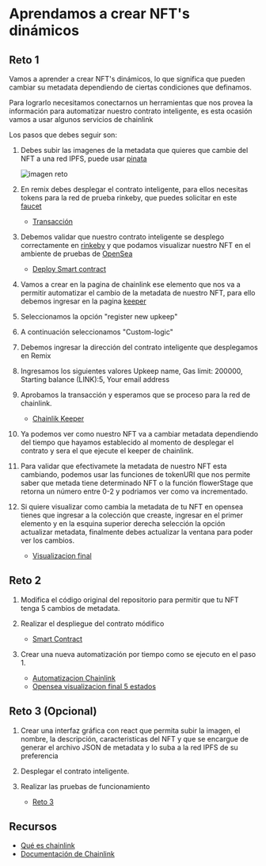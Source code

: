 # Aprendamos a crear NFT's dinámicos

## Reto 1

Vamos a aprender a crear NFT's dinámicos, lo que significa que pueden cambiar su metadata dependiendo de ciertas condiciones que definamos.

Para lograrlo necesitamos conectarnos un herramientas que nos provea la información para automatizar nuestro contrato inteligente, es esta ocasión vamos a usar algunos servicios de chainlink

Los pasos que debes seguir son:

1. Debes subir las imagenes de la metadata que quieres que cambie del NFT a una red IPFS, puede usar [pinata](https://www.pinata.cloud/)

   ![imagen reto](/platziretoDNFT/image/pinata_manage.png)

2. En remix debes desplegar el contrato inteligente, para ellos necesitas tokens para la red de prueba rinkeby, que puedes solicitar en este [faucet](https://faucets.chain.link/)

   - [Transacción](https://rinkeby.etherscan.io/tx/0x3db01e7853110d4cb195f07c376b8f273da41e84d74d706a385ff919ebacdd3d)

3. Debemos validar que nuestro contrato inteligente se desplego correctamente en [rinkeby](https://rinkeby.etherscan.io/) y que podamos visualizar nuestro NFT en el ambiente de pruebas de [OpenSea](https://testnets.opensea.io/)

   - [Deploy Smart contract](https://rinkeby.etherscan.io/address/0x9F2977f182BaAf6ECF5c680E04336bb2711f6FEE)

4. Vamos a crear en la pagina de chainlink ese elemento que nos va a permitir automatizar el cambio de la metadata de nuestro NFT, para ello debemos ingresar en la pagina [keeper](https://keepers.chain.link)
5. Seleccionamos la opción "register new upkeep"
6. A continuación seleccionamos "Custom-logic"
7. Debemos ingresar la dirección del contrato inteligente que desplegamos en Remix
8. Ingresamos los siguientes valores Upkeep name, Gas limit: 200000, Starting balance (LINK):5, Your email address
9. Aprobamos la transacción y esperamos que se proceso para la red de chainlink.

   - [Chainlik Keeper](https://keepers.chain.link/rinkeby/81457727769162786439509383908484151924737971093297088348462652002762624065488)

10. Ya podemos ver como nuestro NFT va a cambiar metadata dependiendo del tiempo que hayamos establecido al momento de desplegar el contrato y sera el que ejecute el keeper de chainlink.
11. Para validar que efectivamete la metadata de nuestro NFT esta cambiando, podemos usar las funciones de tokenURI que nos permite saber que metada tiene determinado NFT o la función flowerStage que retorna un número entre 0-2 y podriamos ver como va incrementado.
12. Si quiere visualizar como cambia la metadata de tu NFT en opensea tienes que ingresar a la colección que creaste, ingresar en el primer elemento y en la esquina superior derecha selección la opción actualizar metadata, finalmente debes actualizar la ventana para poder ver los cambios.

    - [Visualizacion final](https://testnets.opensea.io/assets/rinkeby/0x9f2977f182baaf6ecf5c680e04336bb2711f6fee/0)

## Reto 2

1. Modifica el código original del repositorio para permitir que tu NFT tenga 5 cambios de metadata.
2. Realizar el despliegue del contrato módifico

   - [Smart Contract](https://rinkeby.etherscan.io/address/0xdd512737b795581afd077a10c25e1e9298ead2f8)

3. Crear una nueva automatización por tiempo como se ejecuto en el paso 1.

   - [Automatizacion Chainlink](https://keepers.chain.link/rinkeby/36621475670800215590176403073436079943339957647658550825240715342604584508697)
   - [Opensea visualizacion final 5 estados](https://testnets.opensea.io/assets/rinkeby/0x74cbb1f118459fcc8085bf6fd101d57d4a716f89/0)

## Reto 3 (Opcional)

1. Crear una interfaz gráfica con react que permita subir la imagen, el nombre, la descripción, caracteristicas del NFT y que se encargue de generar el archivo JSON de metadata y lo suba a la red IPFS de su preferencia
2. Desplegar el contrato inteligente.
3. Realizar las pruebas de funcionamiento

   - [Reto 3]()

## Recursos

- [Qué es chainlink](https://chainlinkspanishcommunity.medium.com/qu%C3%A9-es-chainlink-6ea80f9ff95e)
- [Documentación de Chainlink ](https://docs.chain.link/docs)
